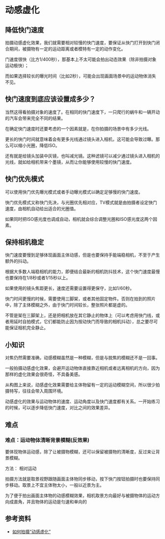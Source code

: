 # 动感虚化


## 降低快门速度

拍摄动感虚化效果，我们就需要相对较慢的快门速度，要保证从快门打开到快门闭合期间，被摄物有一定的运动距离或者模特有一定的动作变化。

门速度很快（比方1/400秒），那基本上不太可能会拍出动态效果（除非拍摄对象运动极快）；

而如果选择较长的曝光时间（比如2秒），可能会出现画面场景中的运动物体消失不见。

## 快门速度到底应该设置成多少？

当然这得看拍摄对象的速度了。在相同的快门速度下，一只爬行的蜗牛和一辆开动的汽车会带来完全不同的结果。

在确定快门速度时还要考虑的一个因素就是，在你拍摄的场景中有多少光线。

更长的快门时间就意味着会有更多光线通过镜头进入相机，这可能会导致过曝。那么可以缩小光圈，降低ISO。

还有就是给镜头加装中灰镜，也叫减光镜。这种滤镜可以减少通过镜头进入相机的光线，就如给相机带来个墨镜，从而让你能够使用较慢的快门速度。


## 快门优先模式

可以使用快门优先曝光模式或者手动曝光模式以确定足够慢的快门速度。

快门优先模式又称快门先决，与光圈优先相对应，TV模式就是由拍摄者设定快门速度，由相机自动给出适合的光圈值。

如果同时把ISO感光度也调成自动，相机就会综合调整光圈和ISO感光度这两个因素。

## 保持相机稳定

快门速度要慢到足够体现画面主体动感，但是也要保持手能端稳相机，不至于产生额外的抖动。

根据大多数人端稳相机的能力，即便结合最新的相机防抖技术，这个快门速度最慢也要保持在1/8秒或者1/15秒以上。

如果使用的镜头焦距更长，速度还需要设置得更保守，比如1/60秒。

快门时间更慢的时候，需要使用三脚架，或者其他固定物件。否则在拍到的照片中，除了主体模糊之外，由于快门时间较长，整张照片都是虚的。

不管是架在三脚架上，还是把相机放在其它静止的物体上（可以考虑用快门线，或者用延时自拍模式，它们都能防止因为按动快门而导致的相机抖动），总之要尽可能保证相机完全静止。

## 小知识

对焦仍然需要准确，动感模糊虽然是一种模糊，但是与脱焦的模糊还不是一回事。

一般拍摄动感虚化效果，会避开运动物体直接靠近相机或者远离相机的方向，因为那样的虚化效果会很奇怪，不具备美感。

从构图上来说，动感虚化效果需要给主体物留有一定的运动模糊空间，所以很少拍摄特写，往往会带入周围环境。

动感虚化的效果与运动物体的速度、运动角度以及快门速度都有关系。一开始练习的时候，可以逐步降低快门速度，对比之间的效果差异。

## 难点

### 难点：运动物体清晰背景模糊(反效果)

要体现物体运动感，除了让被摄物模糊，还可以保留被摄物的清晰度，反过来让背景模糊。

方法： 相对运动

拍摄方法就是取景视野跟随画面主体物同步移动，按下快门按钮拍摄时也要保持同步移动。取景上不宜主体物太小，一般以近景为主。

为了便于拍出画面主体物的动感模糊效果，相机取景方向最好与被摄物体的运动方向成直角，并且物体的运动是匀速和单向的


## 参考资料

- [如何拍摄“动感虚化”](https://zhuanlan.zhihu.com/p/83124260)